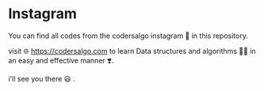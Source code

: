 # Instagram
You can find all codes from the codersalgo instagram 🤩 in this repository. 

visit 🌐 https://codersalgo.com to learn Data structures and algorithms 👨‍💻 in an easy and effective manner ❣️.

i'll see you there 😃 .
